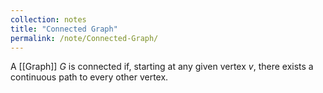 ```yaml
---
collection: notes
title: "Connected Graph"
permalink: /note/Connected-Graph/
---
```

A [[Graph]] $G$ is connected if, starting at any given vertex $v$, there exists a continuous path to every other vertex. 